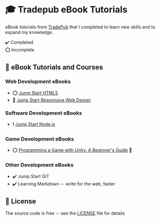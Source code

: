 # :mortar_board: Tradepub eBook Tutorials

eBook tutorials from [TradePub](https://www.tradepub.com) that I completed to learn new skills and to expand my knowledge.

:heavy_check_mark: Completed  
:o: Incomplete

## :beginner: eBook Tutorials and Courses

### Web Development eBooks

- :o: [Jump Start HTML5](jump-start-html5/)
- :construction: [Jump Start Responsive Web Design](jump-start-responsive-web-design/)

### Software Development eBooks

- :heavy_exclamation_mark: [Jump Start Node.js](jump-start-nodejs/)

### Game Development eBooks

- :o: [Programming a Game with Unity: A Beginner's Guide](https://github.com/learning-game-development/learning-unity-game-development/tree/master/Programming-a-Game-with-Unity) :rocket:

### Other Development eBooks

- :heavy_check_mark: Jump Start GIT
- :heavy_check_mark: Learning Markdown -- write for the web, faster

## :page_with_curl: License

The source code is free -- see the [LICENSE](LICENSE) file for details
